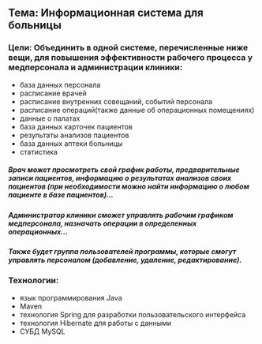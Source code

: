 ## Тема: Информационная система для больницы




### Цели: Объединить в одной системе, перечисленные ниже вещи, для повышения эффективности рабочего процесса у медперсонала и администрации клиники:

  * база данных персонала
  * расписание врачей
  * расписание внутренних совещаний, событий персонала
  * расписание операций(также данные об операционных помещениях)
  * данные о палатах
  * база данных карточек пациентов
  * результаты анализов пациентов
  * база данных  аптеки больницы
  * статистика

##### Врач может просмотреть  свой график работы, предварительные записи пациентов, информацию о результатах анализов своих пациентов (при необходимости можно найти информацию о любом  пациенте в базе пациентов)...

##### Администратор клиники сможет управлять рабочим графиком медперсонала, назначать операции в определенных операционных…

##### Также будет группа пользователей программы, которые смогут управлять персоналом (добавление, удаление, редактирование).








### Технологии: 

   * язык программирования Java
   * Maven
   * технология Spring для разработки пользовательского интерфейса
   * технология Hibernate для работы с данными
   * СУБД MySQL 